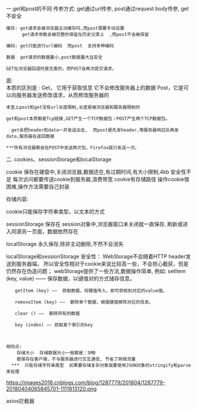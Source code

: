 一.get和post的不同
    传参方式:   get通过url传参, post通过request body传参, get不安全

    缓存: get请求会被浏览器主动缓存吗,而post需要手动设置
          get请求参数会被完整的保留在历史记录上  ,而post不会被保留

    编码: get只能进行url编码  而post  支持多种编码

    数据  get请求的数据量小,post数据量大且安全

    GET在浏览器回退时是无害的，而POST会再次提交请求。

  底:  
  本质的区别是 :
    Get， 它用于获取信息  它不会修改服务器上的数据
    Post，它是可以向服务器发送修改请求，从而修改服务器的
    
    本至上post和get没有url长度限制,长度是被浏览器和服务器限制的
    
    get和post本质都是Tcp链接,GET产生一个TCP数据包；POST产生两个TCP数据包。

      get会把header和data一并发送出去,  而post是先发header,等服务器响应后再发data,服务器在返回数据

    ***所有浏览器都会在POST中发送两次包，Firefox就只发送一次。


二. cookies、sessionStorage和localStorage

cookie
    保存在硬盘中,关闭浏览器,数据还在,有过期时间,有大小限制,4kb  安全性不足 
    每次访问都要传送cookie到服务器,浪费带宽   cookie有存储路径
    操作cookie很困难,操作方法需要自己封装

存储内容: 

cookie只能保存字符串类型，以文本的方式


sessionStorage
    保存在 session对象中,浏览器窗口未关闭就一直保存,
    刷新或进入同源另一页面，数据依然存在


localStorage  永久保存,除非主动删除,不然不会消失


localStorage和sessionStorage
    安全性：  WebStorage不会随着HTTP header发送到服务器端，
              所以安全性相对于cookie来说比较高一些，不会担心截获，但是仍然存在伪造问题；
      webStorage提供了一些方法,数据操作简单,
      例如:
        setItem (key, value) ——  保存数据，以键值对的方式储存信息。

    　　getItem (key) ——  获取数据，将键值传入，即可获取到对应的value值。

    　　removeItem (key) ——  删除单个数据，根据键值移除对应的信息。

    　　clear () ——  删除所有的数据

    　　key (index) —— 获取某个索引的key
      


    相同点:   
        存储大小  存储数据大小一般都是：5MB
        都保存在客户端，不与服务器进行交互通信, 节省了网络流量
      ***  只能存储字符串类型  如果要存储复杂对象就要使用JSON对象的stringify和parse来处理
      
https://images2018.cnblogs.com/blog/1287779/201804/1287779-20180404065845701-1111813120.png


axios拦截器
